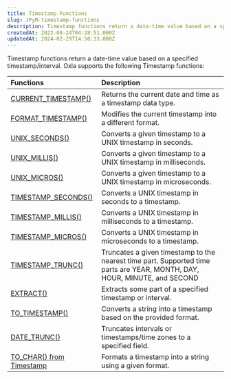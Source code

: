 ```yaml
---
title: Timestamp Functions
slug: JPyM-timestamp-functions
description: Timestamp functions return a date-time value based on a specified timestamp/interval. It can also be used to manipulate dates and times in various ways.
createdAt: 2022-08-24T04:28:51.000Z
updatedAt: 2024-02-29T14:50:33.080Z
---
```


Timestamp functions return a date-time value based on a specified timestamp/interval. Oxla supports the following Timestamp functions:

| **Functions**                                                            | **Description**                                                                                                           |
| :----------------------------------------------------------------------- | :------------------------------------------------------------------------------------------------------------------------ |
| [CURRENT\_TIMESTAMP()](https://docs.oxla.com/currenttimestamp)           | Returns the current date and time as a timestamp data type.                                                               |
| [FORMAT\_TIMESTAMP()](https://docs.oxla.com/formattimestamp)             | Modifies the current timestamp into a different format.                                                                   |
| [UNIX\_SECONDS()](https://docs.oxla.com/unixseconds)                     | Converts a given timestamp to a UNIX timestamp in seconds.                                                                |
| [UNIX\_MILLIS()](https://docs.oxla.com/unixmillis)                       | Converts a given timestamp to a UNIX timestamp in milliseconds.                                                           |
| [UNIX\_MICROS()](https://docs.oxla.com/unixmicros)                       | Converts a given timestamp to a UNIX timestamp in microseconds.                                                           |
| [TIMESTAMP\_SECONDS()](https://docs.oxla.com/timestampseconds)           | Converts a UNIX timestamp in seconds to a timestamp.                                                                      |
| [TIMESTAMP\_MILLIS()](https://docs.oxla.com/timestampmillis)             | Converts a UNIX timestamp in milliseconds to a timestamp.                                                                 |
| [TIMESTAMP\_MICROS()](https://docs.oxla.com/timestampmicros)             | Converts a UNIX timestamp in microseconds to a timestamp.                                                                 |
| [TIMESTAMP\_TRUNC()](https://docs.oxla.com/timestamptrunc)               | Truncates a given timestamp to the nearest time part. Supported time parts are YEAR, MONTH, DAY, HOUR, MINUTE, and SECOND |
| [EXTRACT()](https://docs.oxla.com/extract)                               | Extracts some part of a specified timestamp or interval.                                                                  |
| [TO\_TIMESTAMP()](https://docs.oxla.com/totimestamp)                     | Converts a string into a timestamp based on the provided format.                                                          |
| [DATE\_TRUNC()](https://docs.oxla.com/datetrunc)                         | Truncates intervals or timestamps/time zones to a specified field.&#x20;                                                  |
| [TO\_CHAR() from Timestamp](https://docs.oxla.com/tochar-from-timestamp) | Formats a timestamp into a string using a given format.                                                                   |

